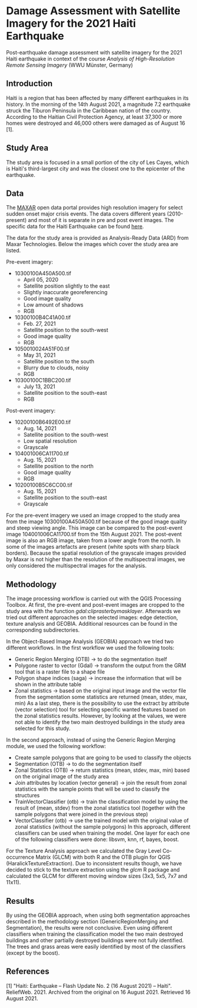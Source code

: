 # Damage Assessment with Satellite Imagery for the 2021 Haiti Earthquake

Post-earthquake damage assessment with satellite imagery for the 2021 Haiti earthquake in context of the course *Analysis of High-Resolution Remote Sensing Imagery* (WWU Münster, Germany)


## Introduction

Haiti is a region that has been affected by many different earthquakes in its history. In the morning of the 14th August 2021, a magnitude 7.2 earthquake struck the Tiburon Peninsula in the Caribbean nation of the country. According to the Haitian Civil Protection Agency, at least 37,300 or more homes were destroyed and 46,000 others were damaged as of August 16 [1]. 


## Study Area

The study area is focused in a small portion of the city of Les Cayes, which is Haiti's third-largest city and was the closest one to the epicenter of the earthquake.


## Data

The [MAXAR](https://www.maxar.com/open-data) open data portal provides high resolution imagery for select sudden onset major crisis events. The data covers different years (2010-present) and most of it is separate in pre and post event images. The specific data for the Haiti Earthquake can be found [here](https://www.maxar.com/open-data/haiti-earthquake-2021).

The data for the study area is provided as Analysis-Ready Data (ARD) from Maxar Technologies. Below the images which cover the study area are listed.

Pre-event imagery:
- 10300100A450A500.tif
  - April 05, 2020
  - Satellite position slightly to the east
  - Slightly inaccurate georeferencing
  - Good image quality
  - Low amount of shadows
  - RGB
- 10300100B4C41A00.tif
  - Feb. 27, 2021
  - Satellite position to the south-west
  - Good image quality
  - RGB
- 1050010024A51F00.tif
  - May 31, 2021
  - Satellite position to the south
  - Blurry due to clouds, noisy
  - RGB
- 10300100C1BBC200.tif
  - July 13, 2021
  - Satellite position to the south-east
  - RGB

Post-event imagery:
- 10200100B6492E00.tif
  - Aug. 14, 2021
  - Satellite position to the south-west
  - Low spatial resolution
  - Grayscale
- 104001006CA11700.tif
  - Aug. 15, 2021
  - Satellite position to the north
  - Good image quality
  - RGB
- 10200100B5C6CC00.tif
  - Aug. 15, 2021
  - Satellite position to the south-east
  - Grayscale

For the pre-event imagery we used an image cropped to the study area from the image 10300100A450A500.tif because of the good image quality and steep viewing angle. This image can be compared to the post-event image 104001006CA11700.tif from the 15th August 2021. The post-event image is also an RGB image, taken from a lower angle from the north. In some of the images artefacts are present (white spots with sharp black borders). Because the spatial resolution of the grayscale images provided by Maxar is not higher than the resolution of the multispectral images, we only considered the multispectral images for the analysis.


## Methodology

The image processing workflow is carried out with the QGIS Processing Toolbox. At first, the pre-event and post-event images are cropped to the study area with the function *gdal:cliprasterbymasklayer*. Afterwards we tried out different approaches on the selected images: edge detection, texture analysis and GEOBIA. Additional resources can be found in the corresponding subdirectories.

In the Object-Based Image Analysis (GEOBIA) approach we tried two different workflows. In the first workflow we used the following tools:
- Generic Region Merging (OTB) -> to do the segmentation itself 
- Polygone raster to vector (Gdal) -> transform the output from the GRM tool that is a raster file to a shape file
- Polygon shape indices (saga) -> increase the information that will be shown in the attribute table
- Zonal statistics -> based on the original input image and the vector file from the segmentation some statistics are returned (mean, stdev, max, min)
As a last step, there is the possibility to use the extract by attribute (vector selection) tool for selecting specific wanted features based on the zonal statistics results. However, by looking at the values, we were not able to identify the two main destroyed buildings in the study area selected for this study.

In the second approach, instead of using the Generic Region Merging module, we used the following workflow:
- Create sample polygons that are going to be used to classify the objects 
- Segmentation (OTB) -> to do the segmentation itself
- Zonal Statistics (OTB) -> return statistics (mean, stdev, max, min) based on the original image of the study area 
- Join attributes by location (vector general) -> join the result from zonal statistics with the sample points that will be used to classify the structures 
- TrainVectorClassifier (otb) -> train the classification model by using the result of (mean, stdev) from the zonal statistics tool (together with the sample polygons that were joined in the previous step)
- VectorClassifier (otb) -> use the trained model with the original value of zonal statistics (without the sample polygons)
In this approach, different classifiers can be used when training the model. One layer for each one of the following classifiers were done: libsvm, knn, rf, bayes, boost.  

For the Texture Analysis approach we calculated the Gray Level Co-occurrence Matrix (GLCM) with both R and the OTB plugin for QGIS (HaralickTextureExtraction). Due to inconsistent results though, we have decided to stick to the texture extraction using the *glcm* R package and calculated the GLCM for different moving window sizes (3x3, 5x5, 7x7 and 11x11). 


## Results

By using the GEOBIA approach, when using both segmentation approaches described in the methodology section (GenericRegionMerging and Segmentation), the results were not conclusive. Even using different classifiers when training the classification model the two main destroyed buildings and other partially destroyed buildings were not fully identified. The trees and grass areas were easily identified by most of the classifiers (except by the boost). 


## References 

[1] "Haiti: Earthquake – Flash Update No. 2 (16 August 2021) – Haiti". ReliefWeb. 2021. Archived from the original on 16 August 2021. Retrieved 16 August 2021.
